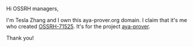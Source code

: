 Hi OSSRH managers,

I'm Tesla Zhang and I own this aya-prover.org domain.
I claim that it's me who created [OSSRH-71525](https://issues.sonatype.org/browse/OSSRH-71525).
It's for the project [aya-prover](https://github.com/aya-prover/aya-dev).

Thank you!
